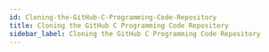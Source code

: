 ```yaml
---
id: Cloning-the-GitHub-C-Programming-Code-Repository
title: Cloning the GitHub C Programming Code Repository
sidebar_label: Cloning the GitHub C Programming Code Repository
---
```



#
